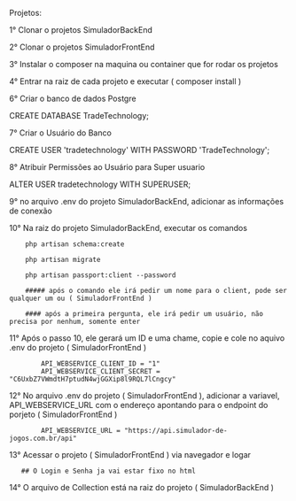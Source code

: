 Projetos:

1° Clonar o projetos SimuladorBackEnd

2° Clonar o projetos SimuladorFrontEnd

3° Instalar o composer na maquina ou container que for rodar os projetos

4° Entrar na raiz de cada projeto e executar ( composer install )

6° Criar o banco  de dados Postgre

CREATE DATABASE TradeTechnology;

7°  Criar o Usuário do Banco

CREATE USER 'tradetechnology' WITH PASSWORD 'TradeTechnology';

8° Atribuir Permissões ao Usuário para Super usuario

ALTER USER tradetechnology WITH SUPERUSER;

9° no arquivo .env do projeto SimuladorBackEnd, adicionar as informações de conexão

10° Na raiz do projeto SimuladorBackEnd, executar os comandos

        php artisan schema:create

        php artisan migrate

        php artisan passport:client --password

        ##### após o comando ele irá pedir um nome para o client, pode ser qualquer um ou ( SimuladorFrontEnd )

        #### após a primeira pergunta, ele irá pedir um usuário, não precisa por nenhum, somente enter


11° Após o passo 10, ele gerará um ID e uma chame, copie e cole no aquivo .env do projeto ( SimuladorFrontEnd )

            API_WEBSERVICE_CLIENT_ID = "1"
            API_WEBSERVICE_CLIENT_SECRET = "C6UxbZ7VWmdtH7ptudN4wjGGXip8l9RQL7lCngcy"


12° No arquivo .env do projeto ( SimuladorFrontEnd ), adicionar a variavel, API_WEBSERVICE_URL com o endereço apontando para o endpoint do porjeto ( SimuladorFrontEnd )

            API_WEBSERVICE_URL = "https://api.simulador-de-jogos.com.br/api"

13° Acessar o projeto ( SimuladorFrontEnd ) via navegador e logar

       ## O Login e Senha ja vai estar fixo no html


14° O arquivo de Collection está na raiz do projeto ( SimuladorBackEnd )
